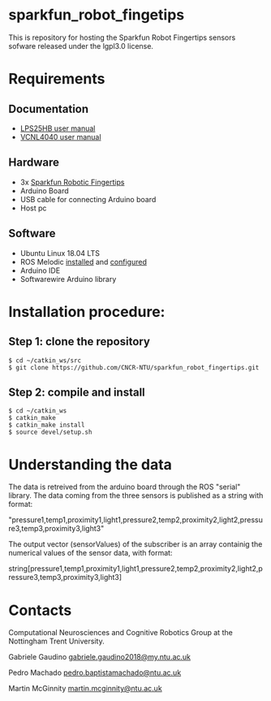 # sparkfun_robot_fingetips

This is repository for hosting the Sparkfun Robot Fingertips sensors sofware released under the lgpl3.0 license.

# Requirements

## Documentation
* [LPS25HB user manual](https://github.com/CNCR-NTU/sparkfun_robot_fingetips/blob/master/doc/LPS25HB.pdf)
* [VCNL4040 user manual](https://github.com/CNCR-NTU/sparkfun_robot_fingetips/blob/master/doc/vcnl4040.pdf)

## Hardware
* 3x [Sparkfun Robotic Fingertips](https://www.sparkfun.com/products/14687)
* Arduino Board
* USB cable for connecting Arduino board
* Host pc

## Software
* Ubuntu Linux 18.04 LTS
* ROS Melodic [installed](http://wiki.ros.org/melodic/Installation/Ubuntu) and [configured](http://wiki.ros.org/ROS/Tutorials/InstallingandConfiguringROSEnvironment)
* Arduino IDE
* Softwarewire Arduino library

# Installation procedure:
## Step 1: clone the repository
```
$ cd ~/catkin_ws/src
$ git clone https://github.com/CNCR-NTU/sparkfun_robot_fingertips.git
```
## Step 2: compile and install
```
$ cd ~/catkin_ws
$ catkin_make
$ catkin_make install
$ source devel/setup.sh
```

# Understanding the data
The data is retreived from the arduino board through the ROS "serial" library. The data coming from the three sensors is published as a string with format:

"pressure1,temp1,proximity1,light1,pressure2,temp2,proximity2,light2,pressure3,temp3,proximity3,light3"

The output vector (sensorValues) of the subscriber is an array containig the numerical values of the sensor data, with format:

string[pressure1,temp1,proximity1,light1,pressure2,temp2,proximity2,light2,pressure3,temp3,proximity3,light3]



# Contacts
Computational Neurosciences and Cognitive Robotics Group at the Nottingham Trent University.

Gabriele Gaudino <gabriele.gaudino2018@my.ntu.ac.uk>

Pedro Machado <pedro.baptistamachado@ntu.ac.uk>

Martin McGinnity <martin.mcginnity@ntu.ac.uk>
